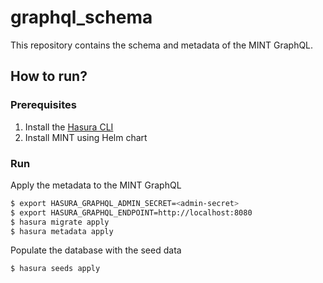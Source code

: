 # graphql_schema

This repository contains the schema and metadata of the MINT GraphQL.

## How to run?

### Prerequisites

1. Install the [Hasura CLI](https://hasura.io/docs/latest/migrations-metadata-seeds/migrations-metadata-setup/#step-1-install-the-hasura-cli)
2. Install MINT using Helm chart

### Run

Apply the metadata to the MINT GraphQL

```bash
$ export HASURA_GRAPHQL_ADMIN_SECRET=<admin-secret>
$ export HASURA_GRAPHQL_ENDPOINT=http://localhost:8080
$ hasura migrate apply
$ hasura metadata apply
```

Populate the database with the seed data

```bash
$ hasura seeds apply
```
